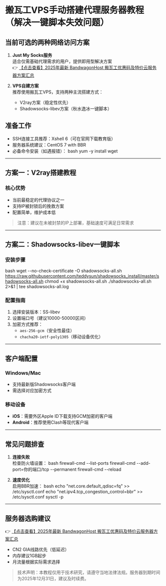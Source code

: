 # 搬瓦工VPS手动搭建代理服务器教程（解决一键脚本失效问题）

## 当前可选的两种网络访问方案

1. **Just My Socks服务**  
   适合仅需基础代理需求的用户，提供即用型解决方案  
   👉 [【点击查看】2025年最新 BandwagonHost 搬瓦工优惠码及特价云服务器方案汇总](https://bit.ly/banwagon)

2. **VPS自建方案**  
   推荐使用搬瓦工VPS，支持两种主流搭建方式：
   - V2ray方案（稳定性优先）
   - Shadowsocks-libev方案（秋水逸冰一键脚本）

## 准备工作
- SSH连接工具推荐：Xshell 6（可在官网下载教育版）
- 服务器系统建议：CentOS 7 with BBR
- 必备命令安装（如遇报错）：
  bash
  yum -y install wget
  

---

## 方案一：V2ray搭建教程

### 核心优势
- 当前最稳定的代理协议之一
- 支持IP被封锁后的挽救方案
- 配置简单，维护成本低

> 注意：建议在未被封禁的IP上部署，基础速度可满足日常需求

---

## 方案二：Shadowsocks-libev一键脚本

### 安装步骤
bash
wget --no-check-certificate -O shadowsocks-all.sh https://raw.githubusercontent.com/teddysun/shadowsocks_install/master/shadowsocks-all.sh
chmod +x shadowsocks-all.sh
./shadowsocks-all.sh 2>&1 | tee shadowsocks-all.log

### 配置指南
1. 选择安装版本：SS-libev
2. 设置端口号（建议10000-50000区间）
3. 加密方式推荐：
   - `aes-256-gcm`（安全性最佳）
   - `chacha20-ietf-poly1305`（移动设备优化）

---

## 客户端配置

### Windows/Mac
- 支持最新版Shadowsocks客户端
- 需选择对应加密方式

### 移动设备
- **iOS**：需要外区Apple ID下载支持GCM加密的客户端
- **Android**：推荐使用Clash等现代客户端

---

## 常见问题排查

1. **连接失败**  
   检查防火墙设置：
   bash
   firewall-cmd --list-ports
   firewall-cmd --add-port=你的端口/tcp --permanent
   firewall-cmd --reload
   

2. **速度优化**  
   启用BBR加速：
   bash
   echo "net.core.default_qdisc=fq" >> /etc/sysctl.conf
   echo "net.ipv4.tcp_congestion_control=bbr" >> /etc/sysctl.conf
   sysctl -p
   

---

## 服务器选购建议

👉 [【点击查看】2025年最新 BandwagonHost 搬瓦工优惠码及特价云服务器方案汇总](https://bit.ly/banwagon)

- CN2 GIA线路优先（低延迟）
- 内存建议1GB起步
- 月流量根据实际需求选择

> 技术声明：本教程仅用于技术研究，请遵守当地法律法规。服务器到期时间为2025年12月31日，建议及时续费。